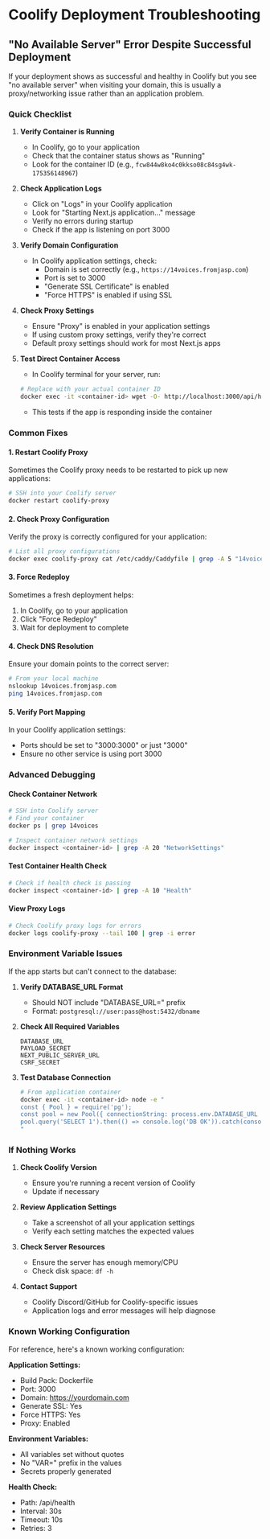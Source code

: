 # Coolify Deployment Troubleshooting

## "No Available Server" Error Despite Successful Deployment

If your deployment shows as successful and healthy in Coolify but you see "no available server" when visiting your domain, this is usually a proxy/networking issue rather than an application problem.

### Quick Checklist

1. **Verify Container is Running**
   - In Coolify, go to your application
   - Check that the container status shows as "Running"
   - Look for the container ID (e.g., `fcw844w8ko4c0kkso08c84sg4wk-175356148967`)

2. **Check Application Logs**
   - Click on "Logs" in your Coolify application
   - Look for "Starting Next.js application..." message
   - Verify no errors during startup
   - Check if the app is listening on port 3000

3. **Verify Domain Configuration**
   - In Coolify application settings, check:
     - Domain is set correctly (e.g., `https://14voices.fromjasp.com`)
     - Port is set to 3000
     - "Generate SSL Certificate" is enabled
     - "Force HTTPS" is enabled if using SSL

4. **Check Proxy Settings**
   - Ensure "Proxy" is enabled in your application settings
   - If using custom proxy settings, verify they're correct
   - Default proxy settings should work for most Next.js apps

5. **Test Direct Container Access**
   - In Coolify terminal for your server, run:
   ```bash
   # Replace with your actual container ID
   docker exec -it <container-id> wget -O- http://localhost:3000/api/health
   ```

   - This tests if the app is responding inside the container

### Common Fixes

#### 1. Restart Coolify Proxy

Sometimes the Coolify proxy needs to be restarted to pick up new applications:

```bash
# SSH into your Coolify server
docker restart coolify-proxy
```

#### 2. Check Proxy Configuration

Verify the proxy is correctly configured for your application:

```bash
# List all proxy configurations
docker exec coolify-proxy cat /etc/caddy/Caddyfile | grep -A 5 "14voices"
```

#### 3. Force Redeploy

Sometimes a fresh deployment helps:

1. In Coolify, go to your application
2. Click "Force Redeploy"
3. Wait for deployment to complete

#### 4. Check DNS Resolution

Ensure your domain points to the correct server:

```bash
# From your local machine
nslookup 14voices.fromjasp.com
ping 14voices.fromjasp.com
```

#### 5. Verify Port Mapping

In your Coolify application settings:

- Ports should be set to "3000:3000" or just "3000"
- Ensure no other service is using port 3000

### Advanced Debugging

#### Check Container Network

```bash
# SSH into Coolify server
# Find your container
docker ps | grep 14voices

# Inspect container network settings
docker inspect <container-id> | grep -A 20 "NetworkSettings"
```

#### Test Container Health Check

```bash
# Check if health check is passing
docker inspect <container-id> | grep -A 10 "Health"
```

#### View Proxy Logs

```bash
# Check Coolify proxy logs for errors
docker logs coolify-proxy --tail 100 | grep -i error
```

### Environment Variable Issues

If the app starts but can't connect to the database:

1. **Verify DATABASE_URL Format**
   - Should NOT include "DATABASE_URL=" prefix
   - Format: `postgresql://user:pass@host:5432/dbname`

2. **Check All Required Variables**

   ```
   DATABASE_URL
   PAYLOAD_SECRET
   NEXT_PUBLIC_SERVER_URL
   CSRF_SECRET
   ```

3. **Test Database Connection**
   ```bash
   # From application container
   docker exec -it <container-id> node -e "
   const { Pool } = require('pg');
   const pool = new Pool({ connectionString: process.env.DATABASE_URL });
   pool.query('SELECT 1').then(() => console.log('DB OK')).catch(console.error);
   "
   ```

### If Nothing Works

1. **Check Coolify Version**
   - Ensure you're running a recent version of Coolify
   - Update if necessary

2. **Review Application Settings**
   - Take a screenshot of all your application settings
   - Verify each setting matches the expected values

3. **Check Server Resources**
   - Ensure the server has enough memory/CPU
   - Check disk space: `df -h`

4. **Contact Support**
   - Coolify Discord/GitHub for Coolify-specific issues
   - Application logs and error messages will help diagnose

### Known Working Configuration

For reference, here's a known working configuration:

**Application Settings:**

- Build Pack: Dockerfile
- Port: 3000
- Domain: https://yourdomain.com
- Generate SSL: Yes
- Force HTTPS: Yes
- Proxy: Enabled

**Environment Variables:**

- All variables set without quotes
- No "VAR=" prefix in the values
- Secrets properly generated

**Health Check:**

- Path: /api/health
- Interval: 30s
- Timeout: 10s
- Retries: 3
